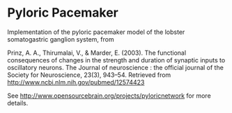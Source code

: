Pyloric Pacemaker 
==================

Implementation of the pyloric pacemaker model of the lobster
somatogastric ganglion system, from

Prinz, A. A., Thirumalai, V., & Marder, E. (2003). The functional
consequences of changes in the strength and duration of synaptic
inputs to oscillatory neurons. The Journal of neuroscience : the
official journal of the Society for Neuroscience, 23(3), 943–54.
Retrieved from http://www.ncbi.nlm.nih.gov/pubmed/12574423

See http://www.opensourcebrain.org/projects/pyloricnetwork for more
details.

